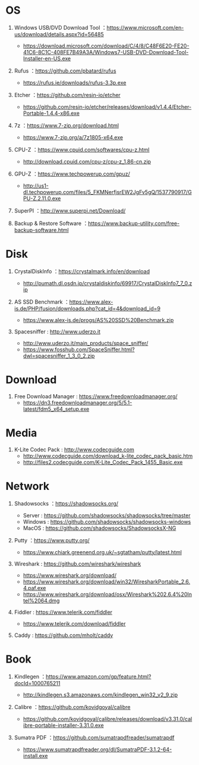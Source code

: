 # OS 

1. Windows USB/DVD Download Tool ：https://www.microsoft.com/en-us/download/details.aspx?id=56485
    * https://download.microsoft.com/download/C/4/8/C48F6E20-FE20-41C6-8C1C-408FE7B49A3A/Windows7-USB-DVD-Download-Tool-Installer-en-US.exe

2. Rufus ：https://github.com/pbatard/rufus
    * https://rufus.ie/downloads/rufus-3.3p.exe

4. Etcher ：https://github.com/resin-io/etcher
    * https://github.com/resin-io/etcher/releases/download/v1.4.4/Etcher-Portable-1.4.4-x86.exe

5. 7z ：https://www.7-zip.org/download.html
    * https://www.7-zip.org/a/7z1805-x64.exe

6. CPU-Z ：https://www.cpuid.com/softwares/cpu-z.html
    * http://download.cpuid.com/cpu-z/cpu-z_1.86-cn.zip

7. GPU-Z ：https://www.techpowerup.com/gpuz/
    * http://us1-dl.techpowerup.com/files/5_FKMNerfjsrEW2JgFv5gQ/1537790917/GPU-Z.2.11.0.exe

8. SuperPI ：http://www.superpi.net/Download/

9.  Backup & Restore Software ：https://www.backup-utility.com/free-backup-software.html

# Disk

1. CrystalDiskInfo ：https://crystalmark.info/en/download
    * http://pumath.dl.osdn.jp/crystaldiskinfo/69917/CrystalDiskInfo7_7_0.zip
    
2. AS SSD Benchmark ：https://www.alex-is.de/PHP/fusion/downloads.php?cat_id=4&download_id=9
    * https://www.alex-is.de/progs/AS%20SSD%20Benchmark.zip
    
3. Spacesniffer : http://www.uderzo.it
    * http://www.uderzo.it/main_products/space_sniffer/
    * https://www.fosshub.com/SpaceSniffer.html?dwl=spacesniffer_1_3_0_2.zip
    
# Download

1. Free Download Manager : https://www.freedownloadmanager.org/
    * https://dn3.freedownloadmanager.org/5/5.1-latest/fdm5_x64_setup.exe

# Media

1. K-Lite Codec Pack : http://www.codecguide.com  
    * http://www.codecguide.com/download_k-lite_codec_pack_basic.htm
    * http://files2.codecguide.com/K-Lite_Codec_Pack_1455_Basic.exe

# Network

1. Shadowsocks ：https://shadowsocks.org/
    * Server : https://github.com/shadowsocks/shadowsocks/tree/master
    * Windows : https://github.com/shadowsocks/shadowsocks-windows
    * MacOS : https://github.com/shadowsocks/ShadowsocksX-NG

2. Putty ：https://www.putty.org/
    * https://www.chiark.greenend.org.uk/~sgtatham/putty/latest.html

3. Wireshark : https://github.com/wireshark/wireshark
    * https://www.wireshark.org/download/
    * https://www.wireshark.org/download/win32/WiresharkPortable_2.6.4.paf.exe
    * https://www.wireshark.org/download/osx/Wireshark%202.6.4%20Intel%2064.dmg

4. Fiddler : https://www.telerik.com/fiddler
    * https://www.telerik.com/download/fiddler

5. Caddy : https://github.com/mholt/caddy


# Book

1. Kindlegen ：https://www.amazon.com/gp/feature.html?docId=1000765211
    * http://kindlegen.s3.amazonaws.com/kindlegen_win32_v2_9.zip

2. Calibre ：https://github.com/kovidgoyal/calibre
    * https://github.com/kovidgoyal/calibre/releases/download/v3.31.0/calibre-portable-installer-3.31.0.exe

3. Sumatra PDF ：https://github.com/sumatrapdfreader/sumatrapdf
    * https://www.sumatrapdfreader.org/dl/SumatraPDF-3.1.2-64-install.exe
